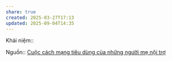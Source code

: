 ```yaml
---
share: true
created: 2025-03-27T17:13
updated: 2025-09-04T14:35
---
```

Khái niệm:: 

Nguồn:: [Cuộc cách mạng tiêu dùng của những người mẹ nội trợ](https://vcilcommunitymembership.substack.com/p/cuoc-cach-mang-tieu-dung-cua-nhung)